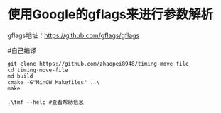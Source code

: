 # 使用Google的gflags来进行参数解析
gflags地址：https://github.com/gflags/gflags

#自己编译
```
git clone https://github.com/zhaopei8948/timing-move-file
cd timing-move-file
md build
cmake -G"MinGW Makefiles" ..\
make

.\tmf --help #查看帮助信息
```

